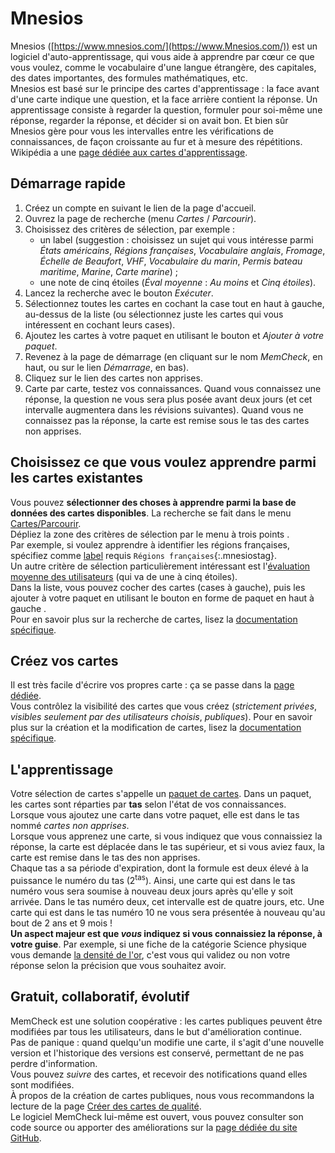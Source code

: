 # Mnesios

Mnesios ([https://www.mnesios.com/](https://www.Mnesios.com/)) est un logiciel d'auto-apprentissage, qui vous aide à apprendre par cœur ce que vous voulez, comme le vocabulaire d'une langue étrangère, des capitales, des dates importantes, des formules mathématiques, etc.  
Mnesios est basé sur le principe des cartes d'apprentissage : la face avant d'une carte indique une question, et la face arrière contient la réponse. Un apprentissage consiste à regarder la question, formuler pour soi-même une réponse, regarder la réponse, et décider si on avait bon. Et bien sûr Mnesios gère pour vous les intervalles entre les vérifications de connaissances, de façon croissante au fur et à mesure des répétitions.  
Wikipédia a une [page dédiée aux cartes d'apprentissage](https://fr.wikipedia.org/wiki/Carte_m%C3%A9moire_(apprentissage)).

## Démarrage rapide

1. Créez un compte en suivant le lien de la page d'accueil.
1. Ouvrez la page de recherche (menu _Cartes_ / _Parcourir_).
1. Choisissez des critères de sélection, par exemple :
    - un label (suggestion : choisissez un sujet qui vous intéresse parmi _États américains_, _Régions françaises_, _Vocabulaire anglais_, _Fromage_, _Échelle de Beaufort_, _VHF_, _Vocabulaire du marin_, _Permis bateau maritime_, _Marine_, _Carte marine_) ;
    - une note de cinq étoiles (_Éval moyenne_ : _Au moins_ et _Cinq étoiles_).
1. Lancez la recherche avec le bouton _Exécuter_.
1. Sélectionnez toutes les cartes en cochant la case tout en haut à gauche, au-dessus de la liste (ou sélectionnez juste les cartes qui vous intéressent en cochant leurs cases).
1. Ajoutez les cartes à votre paquet en utilisant le bouton <i class="fa fa-inbox"></i> et _Ajouter à votre paquet_.
1. Revenez à la page de démarrage (en cliquant sur le nom _MemCheck_, en haut, ou sur le lien _Démarrage_, en bas).
1. Cliquez sur le lien des cartes non apprises.
1. Carte par carte, testez vos connaissances. Quand vous connaissez une réponse, la question ne vous sera plus posée avant deux jours (et cet intervalle augmentera dans les révisions suivantes). Quand vous ne connaissez pas la réponse, la carte est remise sous le tas des cartes non apprises.

## Choisissez ce que vous voulez apprendre parmi les cartes existantes

Vous pouvez **sélectionner des choses à apprendre parmi la base de données des cartes disponibles**.
La recherche se fait dans le menu [Cartes/Parcourir](https://www.Mnesios.com/Search/Index).  
Dépliez la zone des critères de sélection par le menu à trois points <i class="fa fa-ellipsis-v"></i>.  
Par exemple, si voulez apprendre à identifier les régions françaises, spécifiez comme [label](https://www.Mnesios.com/Tags/Index) requis `Régions françaises`{:.mnesiostag}.  
Un autre critère de sélection particulièrement intéressant est l'[évaluation moyenne des utilisateurs](https://www.Mnesios.com/Doc/MdRenderer?refererRoute=%2FLearn%2FIndex&cultureName=fr) (qui va de une à cinq étoiles).  
Dans la liste, vous pouvez cocher des cartes (cases à gauche), puis les ajouter à votre paquet en utilisant le bouton en forme de paquet en haut à gauche <i class="fa fa-inbox"></i>.  
Pour en savoir plus sur la recherche de cartes, lisez la [documentation spécifique](https://www.Mnesios.com/Doc/MdRenderer?refererRoute=%2FSearch%2FIndex&cultureName=fr).

## Créez vos cartes

Il est très facile d'écrire vos propres carte : ça se passe dans la [page dédiée](https://www.Mnesios.com/Authoring/Index).  
Vous contrôlez la visibilité des cartes que vous créez (_strictement privées_, _visibles seulement par des utilisateurs choisis_, _publiques_).
Pour en savoir plus sur la création et la modification de cartes, lisez la [documentation spécifique](https://www.Mnesios.com/Doc/MdRenderer?refererRoute=%2FAuthoring%2FIndex&cultureName=fr).

## L'apprentissage

Votre sélection de cartes s'appelle un [paquet de cartes](https://www.Mnesios.com/Decks/Index). Dans un paquet, les cartes sont réparties par **tas** selon l'état de vos connaissances.  
Lorsque vous ajoutez une carte dans votre paquet, elle est dans le tas nommé _cartes non apprises_.  
Lorsque vous apprenez une carte, si vous indiquez que vous connaissiez la réponse, la carte est déplacée dans le tas supérieur, et si vous aviez faux, la carte est remise dans le tas des non apprises.  
Chaque tas a sa période d'expiration, dont la formule est deux élevé à la puissance le numéro du tas (2<sup>tas</sup>). Ainsi, une carte qui est dans le tas numéro vous sera soumise à nouveau deux jours après qu'elle y soit arrivée. Dans le tas numéro deux, cet intervalle est de quatre jours, etc. Une carte qui est dans le tas numéro 10 ne vous sera présentée à nouveau qu'au bout de 2 ans et 9 mois !  
**Un aspect majeur est que _vous_ indiquez si vous connaissiez la réponse, à votre guise**. Par exemple, si une fiche de la catégorie Science physique vous demande [la densité de l'or](https://www.Mnesios.com/Authoring?CardId=534b3214-5880-47a0-d8f0-08d7eba1e1a5), c'est vous qui validez ou non votre réponse selon la précision que vous souhaitez avoir.

## Gratuit, collaboratif, évolutif

MemCheck est une solution coopérative : les cartes publiques peuvent être modifiées par tous les utilisateurs, dans le but d'amélioration continue.  
Pas de panique : quand quelqu'un modifie une carte, il s'agit d'une nouvelle version et l'historique des versions est conservé, permettant de ne pas perdre d'information.  
Vous pouvez _suivre_ des cartes, et recevoir des notifications quand elles sont modifiées.  
À propos de la création de cartes publiques, nous vous recommandons la lecture de la page [Créer des cartes de qualité](https://www.Mnesios.com/Doc/MdRenderer?refererRoute=%2FAuthoring%2FIndex&cultureName=fr).  
Le logiciel MemCheck lui-même est ouvert, vous pouvez consulter son code source ou apporter des améliorations sur la [page dédiée du site GitHub](https://github.com/VoltanFr/memcheck).
